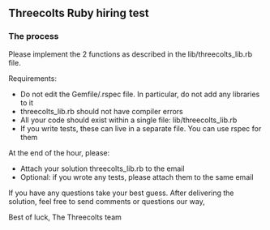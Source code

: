 ## Threecolts Ruby hiring test

### The process

Please implement the 2 functions as described in the lib/threecolts_lib.rb file.

Requirements:

- Do not edit the Gemfile/.rspec file. In particular, do not add any libraries to it
- threecolts_lib.rb should not have compiler errors
- All your code should exist within a single file: lib/threecolts_lib.rb
- If you write tests, these can live in a separate file. You can use rspec for them

At the end of the hour, please:

- Attach your solution threecolts_lib.rb to the email
- Optional: if you wrote any tests, please attach them to the same email

If you have any questions take your best guess.
After delivering the solution, feel free to send comments or questions our way,

Best of luck,
The Threecolts team